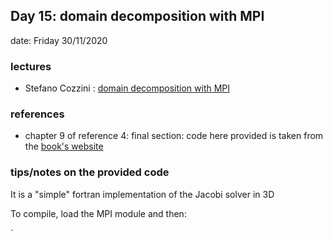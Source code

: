 ## Day 15: domain decomposition with MPI 

date: Friday 30/11/2020

### lectures
 - Stefano Cozzini : [domain decomposition with MPI](lecture07-Domain-decomposition-with-MPI.pdf)


### references
 - chapter 9 of reference 4: final section: code here provided is taken from the [book's website](https://blogs.fau.de/hager/hpc-book#teaching)  
 
### tips/notes on the provided code 

It is a "simple" fortran implementation of the Jacobi solver in 3D 

To compile, load the MPI module and then: 

 ` 


